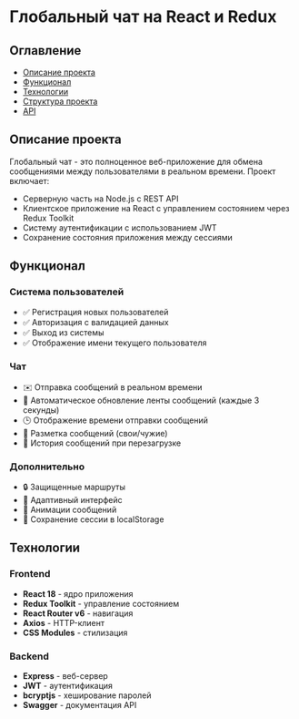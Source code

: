 # Глобальный чат на React и Redux


## Оглавление
- [Описание проекта](#описание-проекта)
- [Функционал](#функционал)
- [Технологии](#технологии)
- [Структура проекта](#структура-проекта)
- [API](#api)

## Описание проекта

Глобальный чат - это полноценное веб-приложение для обмена сообщениями между пользователями в реальном времени. Проект включает:

- Серверную часть на Node.js с REST API
- Клиентское приложение на React с управлением состоянием через Redux Toolkit
- Систему аутентификации с использованием JWT
- Сохранение состояния приложения между сессиями

## Функционал

### Система пользователей
- ✅ Регистрация новых пользователей
- ✅ Авторизация с валидацией данных
- ✅ Выход из системы
- ✅ Отображение имени текущего пользователя

### Чат
- ✉️ Отправка сообщений в реальном времени
- 🔄 Автоматическое обновление ленты сообщений (каждые 3 секунды)
- 🕒 Отображение времени отправки сообщений
- 👤 Разметка сообщений (свои/чужие)
- 📜 История сообщений при перезагрузке

### Дополнительно
- 🔒 Защищенные маршруты
- 📱 Адаптивный интерфейс
- 🎨 Анимации сообщений
- 💾 Сохранение сессии в localStorage

## Технологии

### Frontend
- **React 18** - ядро приложения
- **Redux Toolkit** - управление состоянием
- **React Router v6** - навигация
- **Axios** - HTTP-клиент
- **CSS Modules** - стилизация

### Backend
- **Express** - веб-сервер
- **JWT** - аутентификация
- **bcryptjs** - хеширование паролей
- **Swagger** - документация API